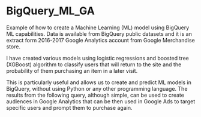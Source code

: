 # BigQuery_ML_GA
Example of how to create a Machine Learning (ML) model using BigQuery ML capabilities. Data is available from BigQuery public datasets and it is an extract form 2016-2017 Google Analytics account from Google Merchandise store. 

I have created various models using logistic regressions and boosted tree (XGBoost) algorithm to classify users that will return to the site and the probability of them purchasing an item in a later visit.

This is particularly useful and allows us to create and predict ML models in BigQuery, without using Python or any other programming language. The results from the following query, although simple, can be used to create audiences in Google Analytics that can be then used in Google Ads to target specific users and prompt them to purchase again.
